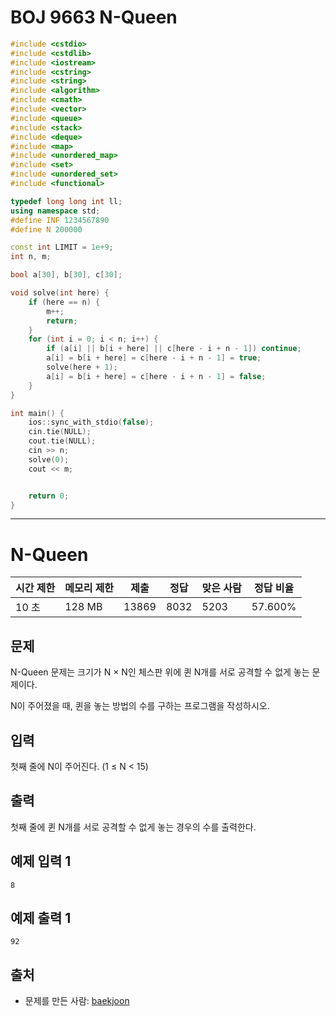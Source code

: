 # BOJ 9663 N-Queen

```c++
#include <cstdio>
#include <cstdlib>
#include <iostream>
#include <cstring>
#include <string>
#include <algorithm>
#include <cmath>
#include <vector>
#include <queue>
#include <stack>
#include <deque>
#include <map>
#include <unordered_map>
#include <set>
#include <unordered_set>
#include <functional>

typedef long long int ll;
using namespace std;
#define INF 1234567890
#define N 200000

const int LIMIT = 1e+9;
int n, m;

bool a[30], b[30], c[30];

void solve(int here) {
	if (here == n) {
		m++;
		return;
	}
	for (int i = 0; i < n; i++) {
		if (a[i] || b[i + here] || c[here - i + n - 1]) continue;
		a[i] = b[i + here] = c[here - i + n - 1] = true;
		solve(here + 1);
		a[i] = b[i + here] = c[here - i + n - 1] = false;
	}
}

int main() {
	ios::sync_with_stdio(false);
	cin.tie(NULL);
	cout.tie(NULL);
	cin >> n;
	solve(0);
	cout << m;


	return 0;
}


```

---

# N-Queen

| 시간 제한 | 메모리 제한 | 제출  | 정답 | 맞은 사람 | 정답 비율 |
| --------- | ----------- | ----- | ---- | --------- | --------- |
| 10 초     | 128 MB      | 13869 | 8032 | 5203      | 57.600%   |

## 문제

N-Queen 문제는 크기가 N × N인 체스판 위에 퀸 N개를 서로 공격할 수 없게 놓는 문제이다.

N이 주어졌을 때, 퀸을 놓는 방법의 수를 구하는 프로그램을 작성하시오.

## 입력

첫째 줄에 N이 주어진다. (1 ≤ N < 15)

## 출력

첫째 줄에 퀸 N개를 서로 공격할 수 없게 놓는 경우의 수를 출력한다.



## 예제 입력 1

```
8
```

## 예제 출력 1

```
92
```



## 출처

- 문제를 만든 사람: [baekjoon](https://www.acmicpc.net/user/baekjoon)